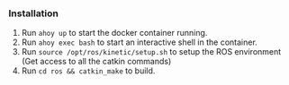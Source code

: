 

### Installation

1. Run `ahoy up` to start the docker container running.
2. Run `ahoy exec bash` to start an interactive shell in the container.
3. Run `source /opt/ros/kinetic/setup.sh` to setup the ROS environment (Get access to all the catkin commands)
4. Run `cd ros && catkin_make` to build.

